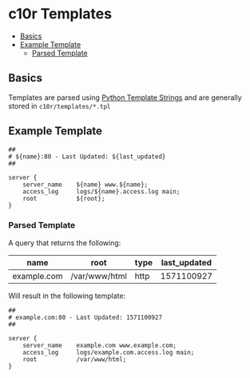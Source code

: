 # c10r Templates

* [Basics](#basics)
* [Example Template](#example-template)
  * [Parsed Template](#parsed-template)

## Basics

Templates are parsed using [Python Template Strings](https://docs.python.org/3/library/string.html#template-strings) and are generally stored in `c10r/templates/*.tpl`

## Example Template

```nginx
##
# ${name}:80 - Last Updated: ${last_updated}
##

server {
    server_name    ${name} www.${name};
    access_log     logs/${name}.access.log main;
    root           ${root};
}
```

### Parsed Template

A query that returns the following:

| name          | root          | type      | last_updated |
| ------------- | ------------- | --------- | ------------ |
| example.com   | /var/www/html | http      | 1571100927   |

Will result in the following template:

```nginx
##
# example.com:80 - Last Updated: 1571100927
##

server {
    server_name    example.com www.example.com;
    access_log     logs/example.com.access.log main;
    root           /var/www/html;
}
```
